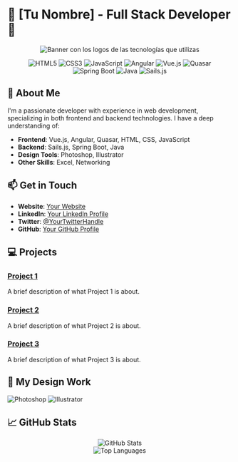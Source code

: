 # 🌟 [Tu Nombre] - Full Stack Developer 🌟

<div align="center">
  <img src="https://via.placeholder.com/728x90" alt="Banner con los logos de las tecnologías que utilizas">
</div>

<p align="center">
  <img src="https://img.shields.io/badge/HTML5-%23E34F26.svg?style=for-the-badge&logo=html5&logoColor=white" alt="HTML5">
  <img src="https://img.shields.io/badge/CSS3-%231572B6.svg?style=for-the-badge&logo=css3&logoColor=white" alt="CSS3">
  <img src="https://img.shields.io/badge/JavaScript-%23F7DF1E.svg?style=for-the-badge&logo=javascript&logoColor=black" alt="JavaScript">
  <img src="https://img.shields.io/badge/Angular-%23DD0031.svg?style=for-the-badge&logo=angular&logoColor=white" alt="Angular">
  <img src="https://img.shields.io/badge/Vue.js-%234FC08D.svg?style=for-the-badge&logo=vue.js&logoColor=white" alt="Vue.js">
  <img src="https://img.shields.io/badge/Quasar-%2300B4FF.svg?style=for-the-badge&logo=quasar&logoColor=white" alt="Quasar">
  <img src="https://img.shields.io/badge/SpringBoot-%236DB33F.svg?style=for-the-badge&logo=springboot&logoColor=white" alt="Spring Boot">
  <img src="https://img.shields.io/badge/Java-%23007396.svg?style=for-the-badge&logo=java&logoColor=white" alt="Java">
  <img src="https://img.shields.io/badge/Sails.js-%2300B5E2.svg?style=for-the-badge&logo=sails.js&logoColor=white" alt="Sails.js">
</p>

## 🚀 About Me

I'm a passionate developer with experience in web development, specializing in both frontend and backend technologies. I have a deep understanding of:

- **Frontend**: Vue.js, Angular, Quasar, HTML, CSS, JavaScript
- **Backend**: Sails.js, Spring Boot, Java
- **Design Tools**: Photoshop, Illustrator
- **Other Skills**: Excel, Networking

## 📫 Get in Touch

- **Website**: [Your Website](https://yourwebsite.com)
- **LinkedIn**: [Your LinkedIn Profile](https://www.linkedin.com/in/yourprofile/)
- **Twitter**: [@YourTwitterHandle](https://twitter.com/yourtwitterhandle)
- **GitHub**: [Your GitHub Profile](https://github.com/yourgithubprofile)

## 💻 Projects

### [Project 1](https://github.com/yourgithubprofile/project1)
A brief description of what Project 1 is about.

### [Project 2](https://github.com/yourgithubprofile/project2)
A brief description of what Project 2 is about.

### [Project 3](https://github.com/yourgithubprofile/project3)
A brief description of what Project 3 is about.

## 🎨 My Design Work

![Photoshop](https://img.shields.io/badge/Photoshop-%2331A8FF.svg?style=for-the-badge&logo=adobephotoshop&logoColor=white)
![Illustrator](https://img.shields.io/badge/Illustrator-%23FF9A00.svg?style=for-the-badge&logo=adobeillustrator&logoColor=white)

## 📈 GitHub Stats

<div align="center">
  <img src="https://github-readme-stats.vercel.app/api?username=yourgithubprofile&show_icons=true&theme=radical" alt="GitHub Stats">
</div>

<div align="center">
  <img src="https://github-readme-stats.vercel.app/api/top-langs/?username=yourgithubprofile&layout=compact&theme=radical" alt="Top Languages">
</div>
